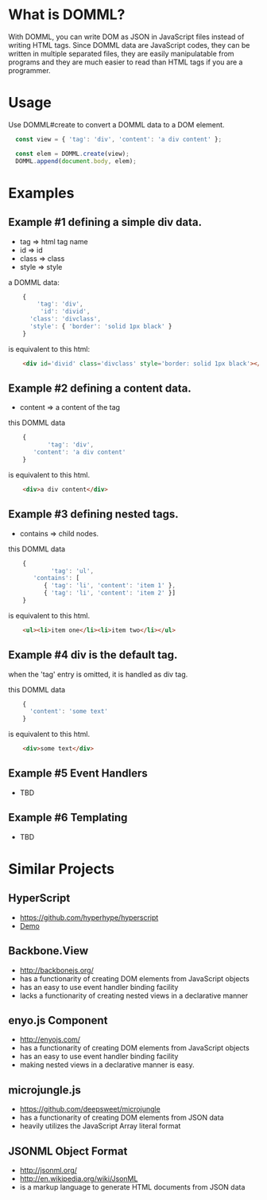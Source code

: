 
# What is DOMML?
With DOMML, you can write DOM as JSON in JavaScript files instead of writing HTML tags.  Since DOMML data are JavaScript codes, they can be written in multiple separated files, they are easily manipulatable from programs and they are much easier to read than HTML tags if you are a programmer.

# Usage
Use DOMML#create to convert a DOMML data to a DOM element.

```javascript
  const view = { 'tag': 'div', 'content': 'a div content' };

  const elem = DOMML.create(view);
  DOMML.append(document.body, elem);
```

# Examples

## Example #1 defining a simple div data.

- tag => html tag name
- id => id
- class => class
- style => style

a DOMML data:

```javascript
    {
        'tag': 'div',
         'id': 'divid',
      'class': 'divclass',
      'style': { 'border': 'solid 1px black' }
    }
```

is equivalent to this html:

```html
    <div id='divid' class='divclass' style='border: solid 1px black'></div>
```

## Example #2 defining a content data.

- content => a content of the tag

this DOMML data

```javascript
    {
           'tag': 'div',
       'content': 'a div content'
    }
```

is equivalent to this html.

```html
    <div>a div content</div>
```

## Example #3 defining nested tags.

- contains => child nodes.

this DOMML data

```javascript
    {
            'tag': 'ul',
       'contains': [
          { 'tag': 'li', 'content': 'item 1' },
          { 'tag': 'li', 'content': 'item 2' }]
    }
```

is equivalent to this html.

```html
    <ul><li>item one</li><li>item two</li></ul>
```

## Example #4 div is the default tag.

when the 'tag' entry is omitted, it is handled as div tag.

this DOMML data

```javascript
    {
      'content': 'some text'
    }
```

is equivalent to this html.

```html
    <div>some text</div>
```

## Example #5 Event Handlers
- TBD

## Example #6 Templating
- TBD

# Similar Projects

## HyperScript
- https://github.com/hyperhype/hyperscript
- [Demo](http://hyperhype.github.io/hyperscript/)

## Backbone.View
- http://backbonejs.org/
- has a functionarity of creating DOM elements from JavaScript objects
- has an easy to use event handler binding facility
- lacks a functionarity of creating nested views in a declarative manner

## enyo.js Component
- http://enyojs.com/
- has a functionarity of creating DOM elements from JavaScript objects
- has an easy to use event handler binding facility
- making nested views in a declarative manner is easy.

## microjungle.js
- https://github.com/deepsweet/microjungle
- has a functionarity of creating DOM elements from JSON data
- heavily utilizes the JavaScript Array literal format

## JSONML Object Format
- http://jsonml.org/
- http://en.wikipedia.org/wiki/JsonML
- is a markup language to generate HTML documents from JSON data

